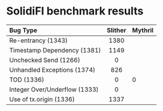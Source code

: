 # SolidiFI benchmark results


| Bug Type                      | Slither  | Mythril  |
| :---------------------------- | :------: | :------- |
| Re-entrancy (1343)            | 1380     |          |
| Timestamp Dependency (1381)   | 1149     |          |
| Unchecked Send (1266)         | 0        |          |
| Unhandled Exceptions (1374)   | 826      |          |
| TOD (1336)                    | 0        | 0        |
| Integer Over/Underflow (1333) | 0        |          |
| Use of tx.origin (1336)       | 1337     |          |


